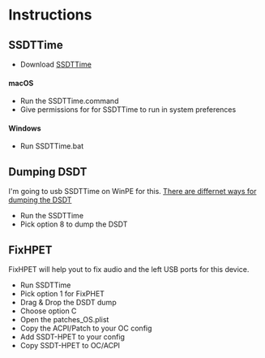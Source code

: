 # Instructions

## SSDTTime
- Download [SSDTTime](https://github.com/corpnewt/SSDTTime)

#### macOS
-   Run the SSDTTime.command
-   Give permissions for for SSDTTime to run in system preferences
#### Windows
-   Run SSDTTime.bat

## Dumping DSDT
I'm going to usb SSDTTime on WinPE for this. [There are differnet ways for dumping the DSDT](https://dortania.github.io/Getting-Started-With-ACPI/Manual/dump.html)

- Run the SSDTTime
- Pick option 8 to dump the DSDT

## FixHPET
FixHPET will help yout to fix audio and the left USB ports for this device.

- Run SSDTTime
- Pick option 1 for FixPHET
- Drag & Drop the DSDT dump
- Choose option C
- Open the patches_OS.plist
- Copy the ACPI/Patch to your OC config
- Add SSDT-HPET to your config
- Copy SSDT-HPET to OC/ACPI

